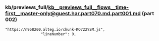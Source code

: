 ### kb/previews_full/kb__previews_full__flows__time-first__master-only@guest.har.part070.md.part001.md (part 002)

```md
"https://n958200.alteg.io/chunk-KO722YSM.js",
                "lineNumber": 0,
            
```

```
